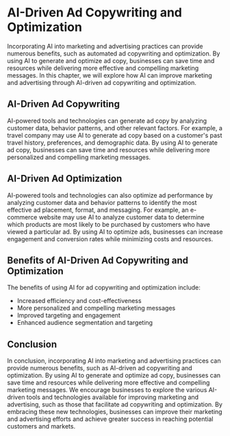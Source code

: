AI-Driven Ad Copywriting and Optimization
=================================================================================================

Incorporating AI into marketing and advertising practices can provide numerous benefits, such as automated ad copywriting and optimization. By using AI to generate and optimize ad copy, businesses can save time and resources while delivering more effective and compelling marketing messages. In this chapter, we will explore how AI can improve marketing and advertising through AI-driven ad copywriting and optimization.

AI-Driven Ad Copywriting
------------------------

AI-powered tools and technologies can generate ad copy by analyzing customer data, behavior patterns, and other relevant factors. For example, a travel company may use AI to generate ad copy based on a customer's past travel history, preferences, and demographic data. By using AI to generate ad copy, businesses can save time and resources while delivering more personalized and compelling marketing messages.

AI-Driven Ad Optimization
-------------------------

AI-powered tools and technologies can also optimize ad performance by analyzing customer data and behavior patterns to identify the most effective ad placement, format, and messaging. For example, an e-commerce website may use AI to analyze customer data to determine which products are most likely to be purchased by customers who have viewed a particular ad. By using AI to optimize ads, businesses can increase engagement and conversion rates while minimizing costs and resources.

Benefits of AI-Driven Ad Copywriting and Optimization
-----------------------------------------------------

The benefits of using AI for ad copywriting and optimization include:

* Increased efficiency and cost-effectiveness
* More personalized and compelling marketing messages
* Improved targeting and engagement
* Enhanced audience segmentation and targeting

Conclusion
----------

In conclusion, incorporating AI into marketing and advertising practices can provide numerous benefits, such as AI-driven ad copywriting and optimization. By using AI to generate and optimize ad copy, businesses can save time and resources while delivering more effective and compelling marketing messages. We encourage businesses to explore the various AI-driven tools and technologies available for improving marketing and advertising, such as those that facilitate ad copywriting and optimization. By embracing these new technologies, businesses can improve their marketing and advertising efforts and achieve greater success in reaching potential customers and markets.
